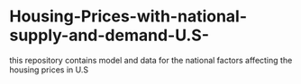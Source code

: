 # Housing-Prices-with-national-supply-and-demand-U.S-
this repository contains model and data for the national factors affecting the housing prices in U.S
